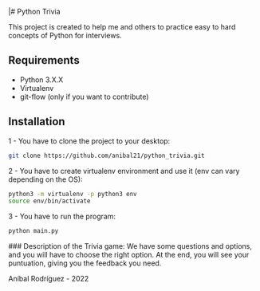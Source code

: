 |# Python Trivia

This project is created to help me and others to practice easy to hard
concepts of Python for interviews.

## Requirements
- Python 3.X.X
- Virtualenv
- git-flow (only if you want to contribute)

## Installation

1 - You have to clone the project to your desktop:
```bash
git clone https://github.com/anibal21/python_trivia.git
```

2 - You have to create virtualenv environment and use it (env can vary depending on the OS): 
```bash
python3 -m virtualenv -p python3 env
source env/bin/activate
```

3 - You have to run the program:
```bash
python main.py
```

### Description of the Trivia game:
We have some questions and options, and you will have to choose the right option.
At the end, you will see your puntuation, giving you the feedback you need.

Aníbal Rodríguez - 2022